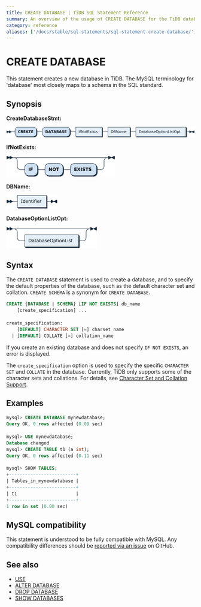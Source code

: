 ```yaml
---
title: CREATE DATABASE | TiDB SQL Statement Reference
summary: An overview of the usage of CREATE DATABASE for the TiDB database.
category: reference
aliases: ['/docs/stable/sql-statements/sql-statement-create-database/','/docs/v4.0/sql-statements/sql-statement-create-database/','/docs/stable/reference/sql/statements/create-database/']
---
```


# CREATE DATABASE

This statement creates a new database in TiDB. The MySQL terminology for 'database' most closely maps to a schema in the SQL standard.

## Synopsis

**CreateDatabaseStmt:**

![CreateDatabaseStmt](/media/sqlgram/CreateDatabaseStmt.png)

**IfNotExists:**

![IfNotExists](/media/sqlgram/IfNotExists.png)

**DBName:**

![DBName](/media/sqlgram/DBName.png)

**DatabaseOptionListOpt:**

![DatabaseOptionListOpt](/media/sqlgram/DatabaseOptionListOpt.png)

## Syntax

The `CREATE DATABASE` statement is used to create a database, and to specify the default properties of the database, such as the default character set and collation. `CREATE SCHEMA` is a synonym for `CREATE DATABASE`.

```sql
CREATE {DATABASE | SCHEMA} [IF NOT EXISTS] db_name
    [create_specification] ...

create_specification:
    [DEFAULT] CHARACTER SET [=] charset_name
  | [DEFAULT] COLLATE [=] collation_name
```

If you create an existing database and does not specify `IF NOT EXISTS`, an error is displayed.

The `create_specification` option is used to specify the specific `CHARACTER SET` and `COLLATE` in the database. Currently, TiDB only supports some of the character sets and collations. For details, see [Character Set and Collation Support](/character-set-and-collation.md).

## Examples

```sql
mysql> CREATE DATABASE mynewdatabase;
Query OK, 0 rows affected (0.09 sec)

mysql> USE mynewdatabase;
Database changed
mysql> CREATE TABLE t1 (a int);
Query OK, 0 rows affected (0.11 sec)

mysql> SHOW TABLES;
+-------------------------+
| Tables_in_mynewdatabase |
+-------------------------+
| t1                      |
+-------------------------+
1 row in set (0.00 sec)
```

## MySQL compatibility

This statement is understood to be fully compatible with MySQL. Any compatibility differences should be [reported via an issue](/report-issue.md) on GitHub.

## See also

* [USE](/sql-statements/sql-statement-use.md)
* [ALTER DATABASE](/sql-statements/sql-statement-alter-database.md)
* [DROP DATABASE](/sql-statements/sql-statement-drop-database.md)
* [SHOW DATABASES](/sql-statements/sql-statement-show-databases.md)

